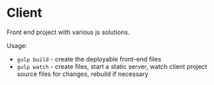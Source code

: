Client
======

Front end project with various js solutions.

Usage:

* ```gulp build``` - create the deployable front-end files
* ```gulp watch``` - create files, start a static server, watch client project source files for changes, rebuild if necessary
